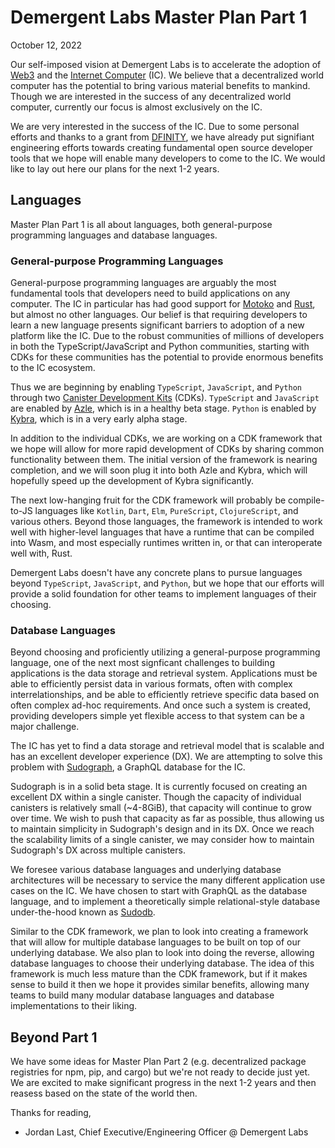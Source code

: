 # Demergent Labs Master Plan Part 1

October 12, 2022

Our self-imposed vision at Demergent Labs is to accelerate the adoption of [Web3](https://en.wikipedia.org/wiki/Web3) and the [Internet Computer](https://internetcomputer.org/) (IC). We believe that a decentralized world computer has the potential to bring various material benefits to mankind. Though we are interested in the success of any decentralized world computer, currently our focus is almost exclusively on the IC.

We are very interested in the success of the IC. Due to some personal efforts and thanks to a grant from [DFINITY](https://dfinity.org/), we have already put signifiant engineering efforts towards creating fundamental open source developer tools that we hope will enable many developers to come to the IC. We would like to lay out here our plans for the next 1-2 years.

## Languages

Master Plan Part 1 is all about languages, both general-purpose programming languages and database languages.

### General-purpose Programming Languages

General-purpose programming languages are arguably the most fundamental tools that developers need to build applications on any computer. The IC in particular has had good support for [Motoko](https://internetcomputer.org/docs/current/developer-docs/build/cdks/motoko-dfinity/motoko/) and [Rust](https://internetcomputer.org/docs/current/developer-docs/build/cdks/cdk-rs-dfinity/), but almost no other languages. Our belief is that requiring developers to learn a new language presents significant barriers to adoption of a new platform like the IC. Due to the robust communities of millions of developers in both the TypeScript/JavaScript and Python communities, starting with CDKs for these communities has the potential to provide enormous benefits to the IC ecosystem.

Thus we are beginning by enabling `TypeScript`, `JavaScript`, and `Python` through two [Canister Development Kits](https://internetcomputer.org/docs/current/developer-docs/build/cdks/) (CDKs). `TypeScript` and `JavaScript` are enabled by [Azle](https://github.com/demergent-labs/azle), which is in a healthy beta stage. `Python` is enabled by [Kybra](https://github.com/demergent-labs/kybra), which is in a very early alpha stage.

In addition to the individual CDKs, we are working on a CDK framework that we hope will allow for more rapid development of CDKs by sharing common functionality between them. The initial version of the framework is nearing completion, and we will soon plug it into both Azle and Kybra, which will hopefully speed up the development of Kybra significantly.

The next low-hanging fruit for the CDK framework will probably be compile-to-JS languages like `Kotlin`, `Dart`, `Elm`, `PureScript`, `ClojureScript`, and various others. Beyond those languages, the framework is intended to work well with higher-level languages that have a runtime that can be compiled into Wasm, and most especially runtimes written in, or that can interoperate well with, Rust.

Demergent Labs doesn't have any concrete plans to pursue languages beyond `TypeScript`, `JavaScript`, and `Python`, but we hope that our efforts will provide a solid foundation for other teams to implement languages of their choosing.

### Database Languages

Beyond choosing and proficiently utilizing a general-purpose programming language, one of the next most signficant challenges to building applications is the data storage and retrieval system. Applications must be able to efficiently persist data in various formats, often with complex interrelationships, and be able to efficiently retrieve specific data based on often complex ad-hoc requirements. And once such a system is created, providing developers simple yet flexible access to that system can be a major challenge.

The IC has yet to find a data storage and retrieval model that is scalable and has an excellent developer experience (DX). We are attempting to solve this problem with [Sudograph](https://github.com/sudograph/sudograph), a GraphQL database for the IC.

Sudograph is in a solid beta stage. It is currently focused on creating an excellent DX within a single canister. Though the capacity of individual canisters is relatively small (~4-8GiB), that capacity will continue to grow over time. We wish to push that capacity as far as possible, thus allowing us to maintain simplicity in Sudograph's design and in its DX. Once we reach the scalability limits of a single canister, we may consider how to maintain Sudograph's DX across multiple canisters.

We foresee various database languages and underlying database architectures will be necessary to service the many different application use cases on the IC. We have chosen to start with GraphQL as the database language, and to implement a theoretically simple relational-style database under-the-hood known as [Sudodb](https://github.com/sudograph/sudograph/tree/main/sudodb).

Similar to the CDK framework, we plan to look into creating a framework that will allow for multiple database languages to be built on top of our underlying database. We also plan to look into doing the reverse, allowing database languages to choose their underlying database. The idea of this framework is much less mature than the CDK framework, but if it makes sense to build it then we hope it provides similar benefits, allowing many teams to build many modular database languages and database implementations to their liking.

## Beyond Part 1

We have some ideas for Master Plan Part 2 (e.g. decentralized package registries for npm, pip, and cargo) but we're not ready to decide just yet. We are excited to make significant progress in the next 1-2 years and then reasess based on the state of the world then.

Thanks for reading,

- Jordan Last, Chief Executive/Engineering Officer @ Demergent Labs
